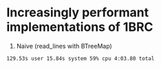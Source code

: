 # Increasingly performant implementations of 1BRC

1. Naive (read_lines with BTreeMap) 
```
129.53s user 15.84s system 59% cpu 4:03.80 total
```
